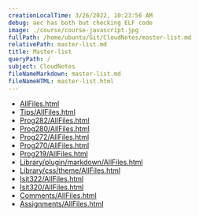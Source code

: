 ```yaml
---
creationLocalTime: 3/26/2022, 10:23:56 AM
debug: aec has both but checking ELF code
image: ./course/course-javascript.jpg
fullPath: /home/ubuntu/Git/CloudNotes/master-list.md
relativePath: master-list.md
title: Master-list
queryPath: /
subject: CloudNotes
fileNameMarkdown: master-list.md
fileNameHTML: master-list.html
---
```



<!-- toc -->
<!-- tocstop -->

* [AllFiles.html](AllFiles.html)
* [Tips/AllFiles.html](Tips/AllFiles.html)
* [Prog282/AllFiles.html](Prog282/AllFiles.html)
* [Prog280/AllFiles.html](Prog280/AllFiles.html)
* [Prog272/AllFiles.html](Prog272/AllFiles.html)
* [Prog270/AllFiles.html](Prog270/AllFiles.html)
* [Prog219/AllFiles.html](Prog219/AllFiles.html)
* [Library/plugin/markdown/AllFiles.html](Library/plugin/markdown/AllFiles.html)
* [Library/css/theme/AllFiles.html](Library/css/theme/AllFiles.html)
* [Isit322/AllFiles.html](Isit322/AllFiles.html)
* [Isit320/AllFiles.html](Isit320/AllFiles.html)
* [Comments/AllFiles.html](Comments/AllFiles.html)
* [Assignments/AllFiles.html](Assignments/AllFiles.html)